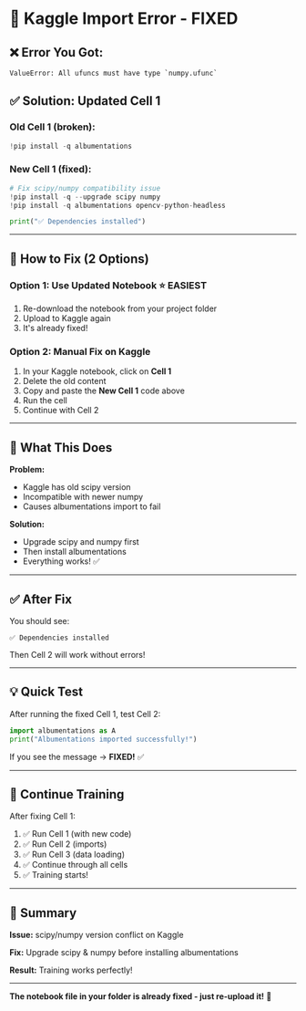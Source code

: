 # 🔧 Kaggle Import Error - FIXED

## ❌ Error You Got:
```
ValueError: All ufuncs must have type `numpy.ufunc`
```

## ✅ Solution: Updated Cell 1

### **Old Cell 1 (broken):**
```python
!pip install -q albumentations
```

### **New Cell 1 (fixed):**
```python
# Fix scipy/numpy compatibility issue
!pip install -q --upgrade scipy numpy
!pip install -q albumentations opencv-python-headless

print("✅ Dependencies installed")
```

---

## 🔄 How to Fix (2 Options)

### **Option 1: Use Updated Notebook** ⭐ EASIEST
1. Re-download the notebook from your project folder
2. Upload to Kaggle again
3. It's already fixed!

### **Option 2: Manual Fix on Kaggle**
1. In your Kaggle notebook, click on **Cell 1**
2. Delete the old content
3. Copy and paste the **New Cell 1** code above
4. Run the cell
5. Continue with Cell 2

---

## 🎯 What This Does

**Problem:** 
- Kaggle has old scipy version
- Incompatible with newer numpy
- Causes albumentations import to fail

**Solution:**
- Upgrade scipy and numpy first
- Then install albumentations
- Everything works! ✅

---

## ✅ After Fix

You should see:
```
✅ Dependencies installed
```

Then Cell 2 will work without errors!

---

## 💡 Quick Test

After running the fixed Cell 1, test Cell 2:
```python
import albumentations as A
print("Albumentations imported successfully!")
```

If you see the message → **FIXED!** ✅

---

## 🚀 Continue Training

After fixing Cell 1:
1. ✅ Run Cell 1 (with new code)
2. ✅ Run Cell 2 (imports)
3. ✅ Run Cell 3 (data loading)
4. ✅ Continue through all cells
5. ✅ Training starts!

---

## 📝 Summary

**Issue:** scipy/numpy version conflict on Kaggle

**Fix:** Upgrade scipy & numpy before installing albumentations

**Result:** Training works perfectly!

---

**The notebook file in your folder is already fixed - just re-upload it!** 🎉

